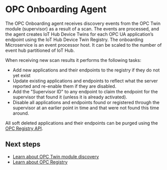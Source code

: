 # OPC Onboarding Agent

The OPC Onboarding agent receives discovery events from the OPC Twin module (supervisor) as a result of a scan.  The events are processed, and the agent creates IoT Hub Device Twins for each OPC UA application’s endpoint using the IoT Hub Device Twin Registry.  The onboarding Microservice is an event processor host.  It can be scaled to the number of event hub partitioned of IoT Hub.

When receiving new scan results it performs the following tasks:

- Add new applications and their endpoints to the registry if they do not yet exist
- Update existing applications and endpoints to reflect what the server reported and re-enable them if they are disabled.
- Add the "Supervisor ID" to any endpoint to claim the endpoint for the supervisor that found it (unless it is already activated).
- Disable all applications and endpoints found or registered through the supervisor at an earlier point in time and that were not found this time around.  

All soft deleted applications and their endpoints can be purged using the [OPC Registry API](../api/registry/overview.md).

## Next steps

- [Learn about OPC Twin module discovery](module.md)
- [Learn about OPC Registry](registry.md)
